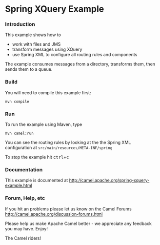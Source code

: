 # Spring XQuery Example

### Introduction
This example shows how to

 * work with files and JMS
 * transform messages using XQuery
 * use Spring XML to configure all routing rules and components

The example consumes messages from a directory, transforms them, then sends
them to a queue.

### Build
You will need to compile this example first:

	mvn compile

### Run
To run the example using Maven, type

	mvn camel:run

You can see the routing rules by looking at the the Spring XML configuration
at `src/main/resources/META-INF/spring`

To stop the example hit <kbd>ctrl</kbd>+<kbd>c</kbd>

### Documentation
This example is documented at <http://camel.apache.org/spring-xquery-example.html>


### Forum, Help, etc

If you hit an problems please let us know on the Camel Forums
	<http://camel.apache.org/discussion-forums.html>

Please help us make Apache Camel better - we appreciate any feedback you may
have.  Enjoy!



The Camel riders!
